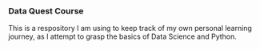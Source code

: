 ### Data Quest Course

This is a respository I am using to keep track of my own personal learning journey, as I attempt to grasp the basics of Data Science and Python.